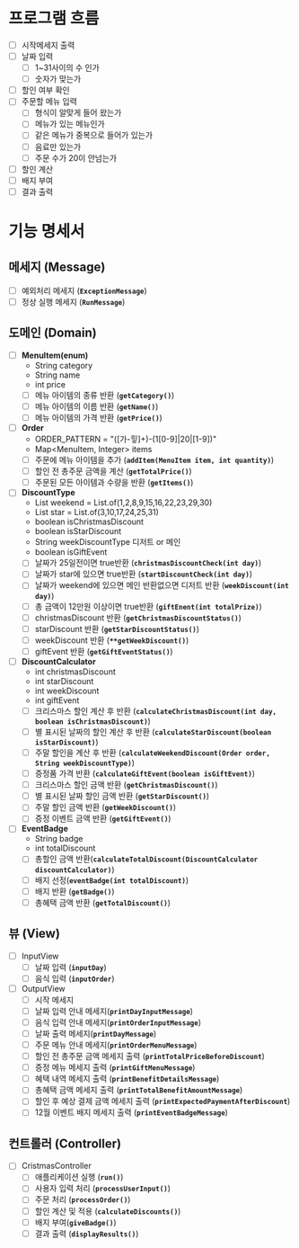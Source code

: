 # 프로그램 흐름

- [ ]  시작메세지 출력
- [ ]  날짜 입력
   - [ ]  1~31사이의 수 인가
   - [ ]  숫자가 맞는가
- [ ]  할인 여부 확인
- [ ]  주문할 메뉴 입력
   - [ ]  형식이 알맞게 들어 왔는가
   - [ ]  메뉴가 있는 메뉴인가
   - [ ]  같은 메뉴가 중복으로 들어가 있는가
   - [ ]  음료만 있는가
   - [ ]  주문 수가 20이 안넘는가
- [ ]  할인 계산
- [ ]  배지 부여
- [ ]  결과 출력

# **기능 명세서**

## 메세지 **(Message)**

- [ ]  예외처리 메세지 (**`ExceptionMessage`**)
- [ ]  정상 실행 메세지 (**`RunMessage`**)

## **도메인 (Domain)**

- [ ]  **MenuItem(enum)**
   - String category
   - String name
   - int price
   - [ ]  메뉴 아이템의 종류 반환 (**`getCategory()`**)
   - [ ]  메뉴 아이템의 이름 반환 (**`getName()`**)
   - [ ]  메뉴 아이템의 가격 반환 (**`getPrice()`**)
- [ ]  **Order**
   - ORDER_PATTERN = "([가-힣]+)-(1[0-9]|20|[1-9])"
   - Map<MenuItem, Integer> items
   - [ ]  주문에 메뉴 아이템을 추가 (**`addItem(MenuItem item, int quantity)`**)
   - [ ]  할인 전 총주문 금액을 계산 (**`getTotalPrice()`**)
   - [ ]  주문된 모든 아이템과 수량을 반환 (**`getItems()`**)
- [ ]  **DiscountType**
   - List<Integer> weekend = List.of(1,2,8,9,15,16,22,23,29,30)
   - List<Integer> star = List.of(3,10,17,24,25,31)
   - boolean isChristmasDiscount
   - boolean isStarDiscount
   - String weekDiscountType  디저트 or 메인
   - boolean isGiftEvent
   - [ ]  날짜가 25일전이면 true반환 (**`christmasDiscountCheck(int day)`**)
   - [ ]  날짜가 star에 있으면 true반환 (**`startDiscountCheck(int day)`**)
   - [ ]  날짜가 weekend에 있으면 메인 반환없으면 디저트 반환 (**`weekDiscount(int day)`**)
   - [ ]  총 금액이 12만원 이상이면 true반환 (**`giftEnent(int totalPrize)`**)
   - [ ]  christmasDiscount 반환 (**`getChristmasDiscountStatus()`**)
   - [ ]  starDiscount 반환 (**`getStarDiscountStatus()`**)
   - [ ]  weekDiscount 반환 (**`**getWeekDiscount()`**)
   - [ ]  giftEvent 반환 (**`getGiftEventStatus()`**)
- [ ]  **DiscountCalculator**
   - int christmasDiscount
   - int starDiscount
   - int weekDiscount
   - int giftEvent
   - [ ]  크리스마스 할인 계산 후 반환 (**`calculateChristmasDiscount(int day, boolean isChristmasDiscount)`**)
   - [ ]  별 표시된 날짜의 할인 계산 후 반환 (**`calculateStarDiscount(boolean isStarDiscount)`**)
   - [ ]  주말 할인을 계산 후 반환 (**`calculateWeekendDiscount(Order order, String weekDiscountType)`**)
   - [ ]  증정품 가격 반환 (**`calculateGiftEvent(boolean isGiftEvent)`**)
   - [ ]  크리스마스 할인 금액 반환 (**`getChristmasDiscount()`**)
   - [ ]  별 표시된 날짜 할인 금액 반환 (**`getStarDiscount()`**)
   - [ ]  주말 할인 금액 반환 (**`getWeekDiscount()`**)
   - [ ]  증정 이벤트 금액 반환 (**`getGiftEvent()`**)
- [ ]  **EventBadge**
   - String badge
   - int totalDiscount
   - [ ]  총할인 금액 반환(**`calculateTotalDiscount(DiscountCalculator discountCalculator)`**)
   - [ ]  배지 선정(**`eventBadge(int totalDiscount)`**)
   - [ ]  배지 반환 (**`getBadge()`**)
   - [ ]  총혜택 금액 반환 (**`getTotalDiscount()`**)

## **뷰 (View)**

- [ ]  InputView
   - [ ]  날짜 입력 (**`inputDay`**)
   - [ ]  음식 입력 (**`inputOrder`**)
- [ ]  OutputView
   - [ ]  시작 메세지
   - [ ]  날짜 입력 안내 메세지(**`printDayInputMessage`**)
   - [ ]  음식 입력 안내 메세지(**`printOrderInputMessage`**)
   - [ ]  날짜 출력 메세지(**`printDayMessage`**)
   - [ ]  주문 메뉴 안내 메세지(**`printOrderMenuMessage`**)
   - [ ]  할인 전 총주문 금액 메세지 출력 (**`printTotalPriceBeforeDiscount`**)
   - [ ]  증정 메뉴 메세지 출력 (**`printGiftMenuMessage`**)
   - [ ]  혜택 내역 메세지 출력 (**`printBenefitDetailsMessage`**)
   - [ ]  총혜택 금액 메세지 출력 (**`printTotalBenefitAmountMessage`**)
   - [ ]  할인 후 예상 결제 금액 메세지 출력 (**`printExpectedPaymentAfterDiscount`**)
   - [ ]  12월 이벤트 배지 메세지 출력 (**`printEventBadgeMessage`**)

## **컨트롤러 (Controller)**

- [ ]  CristmasController
   - [ ]  애플리케이션 실행 (**`run()`**)
   - [ ]  사용자 입력 처리 (**`processUserInput()`**)
   - [ ]  주문 처리 (**`processOrder()`**)
   - [ ]  할인 계산 및 적용 (**`calculateDiscounts()`**)
   - [ ]  배지 부여(**`giveBadge()`**)
   - [ ]  결과 출력 (**`displayResults()`**)
